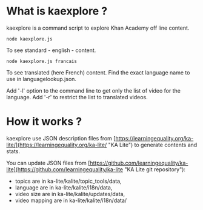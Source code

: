 # What is kaexplore ?

kaexplore is a command script to explore Khan Academy off line content.

	node kaexplore.js 
   
To see standard - english - content.

	node kaexplore.js francais
   
To see translated (here French) content. Find the exact language name to use in languagelookup.json.

Add '-l' option to the command line to get only the list of video for the language. Add '-r' to restrict the list to translated videos.


# How it works ?

kaexplore use JSON description files from [https://learningequality.org/ka-lite/](https://learningequality.org/ka-lite/ "KA Lite") to generate contents and stats.

You can update JSON files from [https://github.com/learningequality/ka-lite](https://github.com/learningequality/ka-lite "KA Lite git repository"):

- topics are in ka-lite/kalite/topic_tools/data,
- language are in ka-lite/kalite/i18n/data,
- video size are in ka-lite/kalite/updates/data,
- video mapping are in ka-lite/kalite/i18n/data/



